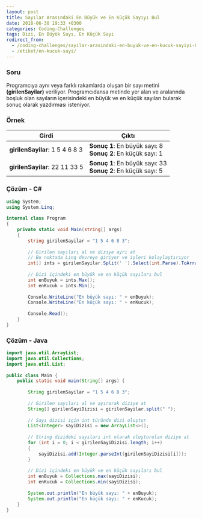```yaml
---
layout: post
title: Sayılar Arasındaki En Büyük ve En Küçük Sayıyı Bul
date: 2018-06-30 19:33 +0300
categories: Coding-Challenges
tags: Dizi, En Büyük Sayı, En Küçük Sayı
redirect_from:
  - /coding-challenges/sayilar-arasindaki-en-buyuk-ve-en-kucuk-sayiyi-bul/
  - /etiket/en-kucuk-sayi/
---
```

### Soru
Programcıya aynı veya farklı rakamlarda oluşan bir sayı metini **(girilenSayilar)** veriliyor. Programcıdansa metinde yer alan ve aralarında boşluk olan sayıların içerisindeki en büyük ve en küçük sayıları bularak sonuç olarak yazdırması isteniyor.

### Örnek

| Girdi                           | Çıktı                                                            |
|---------------------------------|------------------------------------------------------------------|
| **girilenSayilar**: 1 5 4 6 8 3 | **Sonuç 1**: En büyük sayı: 8<br> **Sonuç 2**: En küçük sayı: 1  |
| **girilenSayilar**: 22 11 33 5  | **Sonuç 1**: En büyük sayı: 33<br> **Sonuç 2**: En küçük sayı: 5 |

### Çözüm - C#
```csharp
using System;
using System.Linq;
 
internal class Program
{
    private static void Main(string[] args)
    {
        string girilenSayilar = "1 5 4 6 8 3";
 
        // Girilen sayıları al ve diziye ayrı at
        // Bu noktada Linq devreye giriyor ve işleri kolaylaştırıyor
        int[] ints = girilenSayilar.Split(' ').Select(int.Parse).ToArray();
 
        // Dizi içindeki en büyük ve en küçük sayıları bul
        int enBuyuk = ints.Max();
        int enKucuk = ints.Min();
 
        Console.WriteLine("En büyük sayı: " + enBuyuk);
        Console.WriteLine("En küçük sayı: " + enKucuk);
 
        Console.Read();
    }
}
```

### Çözüm - Java
```java
import java.util.ArrayList;
import java.util.Collections;
import java.util.List;
 
public class Main {
    public static void main(String[] args) {
 
        String girilenSayilar = "1 5 4 6 8 3";
 
        // Girilen sayıları al ve ayırarak diziye at
        String[] girilenSayiDizisi = girilenSayilar.split(" ");
 
        // Sayı dizisi için int türünde dizi oluştur
        List<Integer> sayiDizisi = new ArrayList<>();
 
        // String dizideki sayıları int olarak oluşturulan diziye at
        for (int i = 0; i < girilenSayiDizisi.length; i++)
        {
            sayiDizisi.add(Integer.parseInt(girilenSayiDizisi[i]));
        }
 
        // Dizi içindeki en büyük ve en küçük sayıları bul
        int enBuyuk = Collections.max(sayiDizisi);
        int enKucuk = Collections.min(sayiDizisi);
 
        System.out.println("En büyük sayı: " + enBuyuk);
        System.out.println("En küçük sayı: " + enKucuk);
    }
}
```
